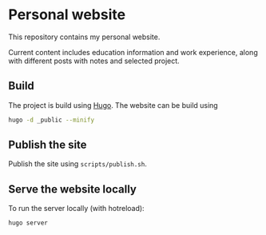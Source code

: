 # Personal website

This repository contains my personal website.

Current content includes education information and work experience, along with different posts with notes and selected project.

## Build

The project is build using [Hugo](https://gohugo.io).
The website can be build using

```sh
hugo -d _public --minify
```

## Publish the site

Publish the site using `scripts/publish.sh`.

## Serve the website locally

To run the server locally (with hotreload):

```sh
hugo server
```
